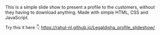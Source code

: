This is a simple slide show to present a profile to the customers, without they having to download anything.
Made with simple HTML, CSS and JavaScript.

Try this it here 👇
https://rahul-nl.github.io/Legaldisha_profile_slideshow/

